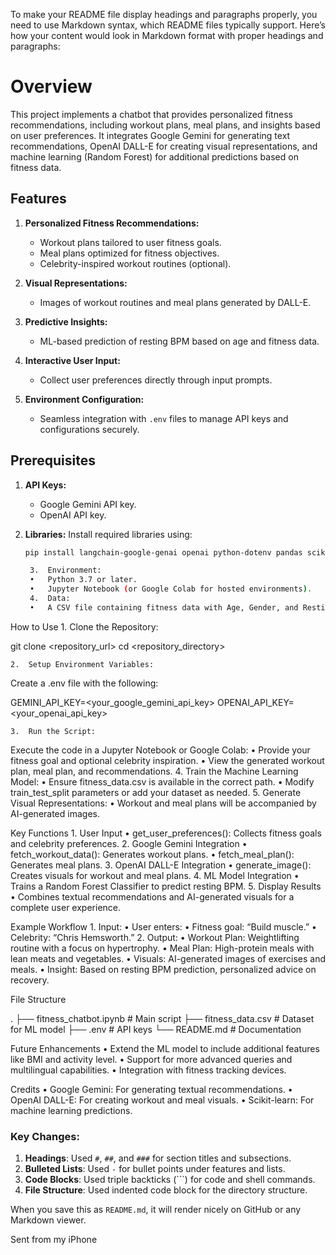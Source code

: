 To make your README file display headings and paragraphs properly, you need to use Markdown syntax, which README files typically support. Here’s how your content would look in Markdown format with proper headings and paragraphs:

# Overview

This project implements a chatbot that provides personalized fitness recommendations, including workout plans, meal plans, and insights based on user preferences. It integrates Google Gemini for generating text recommendations, OpenAI DALL-E for creating visual representations, and machine learning (Random Forest) for additional predictions based on fitness data.

## Features

1. **Personalized Fitness Recommendations:**
   - Workout plans tailored to user fitness goals.
   - Meal plans optimized for fitness objectives.
   - Celebrity-inspired workout routines (optional).

2. **Visual Representations:**
   - Images of workout routines and meal plans generated by DALL-E.

3. **Predictive Insights:**
   - ML-based prediction of resting BPM based on age and fitness data.

4. **Interactive User Input:**
   - Collect user preferences directly through input prompts.

5. **Environment Configuration:**
   - Seamless integration with `.env` files to manage API keys and configurations securely.

## Prerequisites

1. **API Keys:**
   - Google Gemini API key.
   - OpenAI API key.

2. **Libraries:**
   Install required libraries using:

   ```bash
   pip install langchain-google-genai openai python-dotenv pandas scikit-learn

	3.	Environment:
	•	Python 3.7 or later.
	•	Jupyter Notebook (or Google Colab for hosted environments).
	4.	Data:
	•	A CSV file containing fitness data with Age, Gender, and Resting_BPM columns.

How to Use
	1.	Clone the Repository:

git clone <repository_url>
cd <repository_directory>


	2.	Setup Environment Variables:
Create a .env file with the following:

GEMINI_API_KEY=<your_google_gemini_api_key>
OPENAI_API_KEY=<your_openai_api_key>


	3.	Run the Script:
Execute the code in a Jupyter Notebook or Google Colab:
	•	Provide your fitness goal and optional celebrity inspiration.
	•	View the generated workout plan, meal plan, and recommendations.
	4.	Train the Machine Learning Model:
	•	Ensure fitness_data.csv is available in the correct path.
	•	Modify train_test_split parameters or add your dataset as needed.
	5.	Generate Visual Representations:
	•	Workout and meal plans will be accompanied by AI-generated images.

Key Functions
	1.	User Input
	•	get_user_preferences(): Collects fitness goals and celebrity preferences.
	2.	Google Gemini Integration
	•	fetch_workout_data(): Generates workout plans.
	•	fetch_meal_plan(): Generates meal plans.
	3.	OpenAI DALL-E Integration
	•	generate_image(): Creates visuals for workout and meal plans.
	4.	ML Model Integration
	•	Trains a Random Forest Classifier to predict resting BPM.
	5.	Display Results
	•	Combines textual recommendations and AI-generated visuals for a complete user experience.

Example Workflow
	1.	Input:
	•	User enters:
	•	Fitness goal: “Build muscle.”
	•	Celebrity: “Chris Hemsworth.”
	2.	Output:
	•	Workout Plan: Weightlifting routine with a focus on hypertrophy.
	•	Meal Plan: High-protein meals with lean meats and vegetables.
	•	Visuals: AI-generated images of exercises and meals.
	•	Insight: Based on resting BPM prediction, personalized advice on recovery.

File Structure

.
├── fitness_chatbot.ipynb   # Main script
├── fitness_data.csv        # Dataset for ML model
├── .env                    # API keys
└── README.md               # Documentation

Future Enhancements
	•	Extend the ML model to include additional features like BMI and activity level.
	•	Support for more advanced queries and multilingual capabilities.
	•	Integration with fitness tracking devices.

Credits
	•	Google Gemini: For generating textual recommendations.
	•	OpenAI DALL-E: For creating workout and meal visuals.
	•	Scikit-learn: For machine learning predictions.

### Key Changes:
1. **Headings**: Used `#`, `##`, and `###` for section titles and subsections.
2. **Bulleted Lists**: Used `-` for bullet points under features and lists.
3. **Code Blocks**: Used triple backticks (```) for code and shell commands.
4. **File Structure**: Used indented code block for the directory structure.

When you save this as `README.md`, it will render nicely on GitHub or any Markdown viewer.


Sent from my iPhone